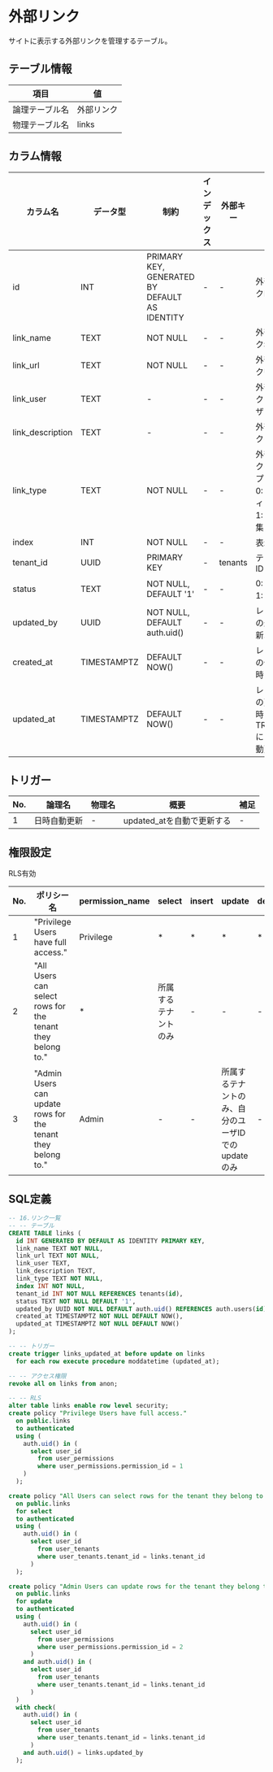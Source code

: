 # 外部リンク

サイトに表示する外部リンクを管理するテーブル。

## テーブル情報

| 項目 | 値 |
|---|---|
| 論理テーブル名 | 外部リンク |
| 物理テーブル名 | links |

## カラム情報

| カラム名 | データ型 | 制約 | インデックス | 外部キー | 説明 |
|------|------|------|------|------|------|
| id | INT | PRIMARY KEY, GENERATED BY DEFAULT AS IDENTITY | - | - | 外部リンクID |
| link_name | TEXT | NOT NULL | - | - | 外部リンク名 |
| link_url | TEXT | NOT NULL | - | - | 外部リンクURL |
| link_user | TEXT | - | - | - | 外部リンクのユーザ |
| link_description | TEXT | - | - | - | 外部リンクの説明 |
| link_type | TEXT | NOT NULL | - | - | 外部リンクのタイプ<br>0: プロフィール<br>1: リンク集 |
| index | INT | NOT NULL | - | - | 表示順 |
| tenant_id | UUID | PRIMARY KEY | - | tenants | テナントID |
| status | TEXT | NOT NULL, DEFAULT '1' | - | - | 0: 無効<br>1: 有効 |
| updated_by | UUID | NOT NULL, DEFAULT auth.uid() | - | - | レコードの最終更新ユーザ |
| created_at | TIMESTAMPTZ | DEFAULT NOW() | - | - | レコードの作成日時 |
| updated_at | TIMESTAMPTZ | DEFAULT NOW() | - | - | レコードの更新日時<br>TRIGGERによる自動更新 |

## トリガー

| No. | 論理名 | 物理名 | 概要 | 補足 |
|----|---|---|---|---|
| 1 | 日時自動更新 | - | updated_atを自動で更新する | - |

## 権限設定

RLS有効

| No. | ポリシー名 | permission_name | select | insert | update | delete |
|---|---|---|---|---|---|---|
| 1 | "Privilege Users have full access." | Privilege | * | * | * | * |
| 2 | "All Users can select rows for the tenant they belong to." | * | 所属するテナントのみ | - | - | - |
| 3 | "Admin Users can update rows for the tenant they belong to." | Admin | - | - | 所属するテナントのみ、自分のユーザIDでのupdateのみ | - |


## SQL定義

```sql
-- 16.リンク一覧
-- -- テーブル
CREATE TABLE links (
  id INT GENERATED BY DEFAULT AS IDENTITY PRIMARY KEY,
  link_name TEXT NOT NULL,
  link_url TEXT NOT NULL,
  link_user TEXT,
  link_description TEXT,
  link_type TEXT NOT NULL,
  index INT NOT NULL,
  tenant_id INT NOT NULL REFERENCES tenants(id),
  status TEXT NOT NULL DEFAULT '1',
  updated_by UUID NOT NULL DEFAULT auth.uid() REFERENCES auth.users(id),
  created_at TIMESTAMPTZ NOT NULL DEFAULT NOW(),
  updated_at TIMESTAMPTZ NOT NULL DEFAULT NOW()
);

-- -- トリガー
create trigger links_updated_at before update on links
  for each row execute procedure moddatetime (updated_at);

-- -- アクセス権限
revoke all on links from anon;

-- -- RLS
alter table links enable row level security;
create policy "Privilege Users have full access."
  on public.links
  to authenticated
  using (
    auth.uid() in (
      select user_id
        from user_permissions
        where user_permissions.permission_id = 1
    )
  );

create policy "All Users can select rows for the tenant they belong to."
  on public.links
  for select
  to authenticated
  using (
    auth.uid() in (
      select user_id
        from user_tenants
        where user_tenants.tenant_id = links.tenant_id
      )
  );

create policy "Admin Users can update rows for the tenant they belong to."
  on public.links
  for update
  to authenticated
  using (
    auth.uid() in (
      select user_id
        from user_permissions
        where user_permissions.permission_id = 2
      )
    and auth.uid() in (
      select user_id
        from user_tenants
        where user_tenants.tenant_id = links.tenant_id
      )
  )
  with check(
    auth.uid() in (
      select user_id
        from user_tenants
        where user_tenants.tenant_id = links.tenant_id
      )
    and auth.uid() = links.updated_by
  );

```
